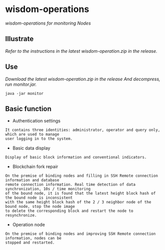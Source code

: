 # wisdom-operations 

*wisdom-operations for monitoring Nodes*

## Illustrate
*Refer to the instructions in the latest wisdom-operation.zip in the release.*

## Use
*Download the latest wisdom-operation.zip in the release And decompress, run monitor.jar.*

```
java -jar monitor
```
## Basic function

* Authentication settings
```
It contains three identities: administrator, operator and query only, which are used to manage 
user logging in to the system.
```
* Basic data display
```
Display of basic block information and conventional indicators.
```
* Blockchain fork repair
```
On the premise of binding nodes and filling in SSH Remote connection information and database 
remote connection information. Real time detection of data synchronization, 10s / time monitoring 
of the bound node, it is found that the latest height block hash of the bound node is inconsistent 
with the same height block hash of the 2 / 3 neighbor node of the bound node, stop the node image 
to delete the corresponding block and restart the node to resynchronize.
```
* Operation node
```
On the premise of binding nodes and improving SSH Remote connection information, nodes can be 
stopped and restarted.
```


